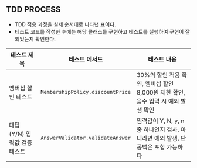 ## TDD PROCESS

- TDD 적용 과정을 실제 순서대로 나타낸 표이다.
- 테스트 코드를 작성한 후에는 해당 클래스를 구현하고 테스트를 실행하여 구현이 잘 되었는지 확인한다.

| 테스트 제목 | 테스트 메서드 | 테스트 내용 |
| --- | --- | --- |
| 멤버십 할인 테스트 | `MembershipPolicy.discountPrice` | 30%의 할인 적용 확인, 멤버십 할인 8,000원 제한 확인, 음수 입력 시 예외 발생 확인 |
| 대답(Y/N) 입력값 검증 테스트 | `AnswerValidator.validateAnswer` | 입력값이 Y, N, y, n 중 하나인지 검사. 아니라면 예외 발생. 단 공백은 포함 가능하다 |
